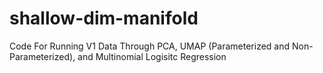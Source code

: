 # shallow-dim-manifold
Code For Running V1 Data Through PCA, UMAP (Parameterized and Non-Parameterized), and Multinomial Logisitc Regression
